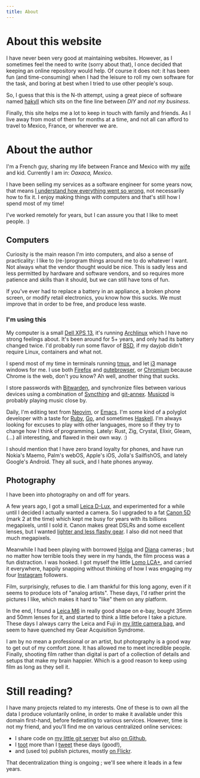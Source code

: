 ```yaml
---
title: About
---
```


# About this website

I have never been very good at maintaining websites.  However, as I
sometimes feel the need to write (sorry about that), I once decided that
keeping an online repository would help.  Of course it does not: it has
been fun (and time-consuming) when I had the leisure to roll my own
software for the task, and boring at best when I tried to use other
people's soup.

So, I guess that this is the N-th attempt, using a great piece of
software named [hakyll][hakyll] which sits on the fine line between
*DIY* and *not my business*.

Finally, this site helps me a lot to keep in touch with family and
friends. As I live away from most of them for months at a time, and not
all can afford to travel to Mexico, France, or wherever we are.

# About the author

I'm a French guy, sharing my life between France and Mexico with my
[wife][karina] and kid. Currently I am in: _Oaxaca, Mexico_.

I have been selling my services as a software engineer for some years
now, that means [I understand how everything went so
wrong](https://xkcd.com/1760/), not necessarily how to fix it. I enjoy
making things with computers and that's still how I spend most of my
time!

I've worked remotely for years, but I can assure you that I like to meet
people. :)


## Computers

Curiosity is the main reason I'm into computers, and also a sense of
practicality: I like to (re-)program things around me to do whatever I
want. Not always what the vendor thought would be nice. This is sadly
less and less permitted by hardware and software vendors, and so
requires more patience and skills than it should, but we can still have
tons of fun.

If you've ever had to replace a battery in an appliance, a broken phone
screen, or modify retail electronics, you know how this sucks. We must
improve that in order to be free, and produce less waste.

### I'm using this

My computer is a small [Dell XPS 13][xps13], it's running
[Archlinux][archlinux] which I have no strong feelings about. It's been
around for 5+ years, and only had its battery changed twice. I'd
probably run some flavor of [BSD][freebsd], if my dayjob didn't require
Linux, containers and what not.

I spend most of my time in terminals running [tmux][tmux], and let
[i3][i3] manage windows for me. I use both [Firefox][firefox] and
[qutebrowser][qutebrowser], or [Chromium][chromium] because Chrome is the
web, don't you know? Ah well, another thing that sucks.

I store passwords with [Bitwarden][bitwarden], and synchronize files
between various devices using a combination of [Syncthing][syncthing]
and [git-annex][gitannex]. [Musicpd][mpd] is probably playing music
close by.

Daily, I'm editing text from [Neovim][nvim], or [Emacs][emacs]. I'm some
kind of a polyglot developer with a taste for [Ruby][ruby],
[Go][golang], and sometimes [Haskell][haskell]. I'm always looking for
excuses to play with other languages, more so if they try to change how
I think of programming. Lately: Rust, Zig, Crystal, Elixir, Gleam, (...)
all interesting, and flawed in their own way. :)

I should mention that I have zero brand loyalty for phones, and have
run Nokia's Maemo, Palm's webOS, Apple's iOS, Jolla's SailfishOS, and
lately Google's Android. They all suck, and I hate phones anyway.

[xps13]: https://wiki.archlinux.org/index.php/Dell_XPS_13_(9360)
[keepass]: https://www.keepassx.org/
[bitwarden]: https://bitwarden.com/
[gitannex]: https://git-annex.branchable.com/
[tmux]: https://tmux.github.io/
[firefox]: https://www.mozilla.org/firefox
[chromium]: https://www.chromium.org/
[qutebrowser]: https://qutebrowser.org/
[nvim]: https://neovim.io/
[emacs]: https://www.gnu.org/software/emacs/
[atom]: https://atom.io/
[ruby]: https://www.ruby-lang.org/
[golang]: https://golang.org/
[haskell]: https://haskell.org/
[freebsd]: http://freebsd.org/
[archlinux]: http://archlinux.org/
[i3]: https://i3wm.org/
[syncthing]: https://syncthing.net/
[mpd]: https://www.musicpd.org/

## Photography

I have been into photography on and off for years.

A few years ago, I got a small [Leica D-Lux][dlux], and experimented
for a while until I decided I actually wanted a camera. So I upgraded
to a fat [Canon 5D][5d] (mark 2 at the time) which kept me busy for
years with its billions megapixels, until I sold it. Canon makes great
DSLRs and some excellent lenses, but I wanted [lighter and less flashy
gear][xt1]. I also did not need that much megapixels.

Meanwhile I had been playing with borrowed [Holga][holga] and
[Diana][diana] cameras ; but no matter how terrible tools they were in
my hands, the film process was a fun distraction. I was hooked. I got
myself the little [Lomo LCA+][lomo], and carried it everywhere, happily
snapping without thinking of how I was engaging my four
[Instagram][instagram] followers.

Film, surprisingly, refuses to die. I am thankful for this long agony,
even if it seems to produce lots of "analog artists". These days, I'd
rather print the pictures I like, which makes it hard to "like" them on
any platform.

In the end, I found a [Leica M6][m6] in really good shape on e-bay,
bought 35mm and 50mm lenses for it, and started to think a little
before I take a picture. These days I always carry the Leica and Fuji
in [my little camera bag][onabags], and seem to have quenched my Gear
Acquisition Syndrome.

I am by no mean a professional or an artist, but photography is a good
way to get out of my comfort zone. It has allowed me to meet incredible
people. Finally, shooting film rather than digital is part of a
collection of details and setups that make my brain happier. Which is a
good reason to keep using film as long as they sell it.

[onabags]: https://www.onabags.com/
[dlux]: https://en.wikipedia.org/wiki/Panasonic_Lumix_DMC-LX3#Leica_D-Lux_4
[5d]: https://en.wikipedia.org/wiki/Canon_EOS_5D_Mark_II
[holga]: http://microsites.lomography.com/holga/
[diana]: http://microsites.lomography.com/diana/
[lomo]: http://microsites.lomography.com/lca+/
[m6]: http://camerapedia.wikia.com/wiki/Leica_M6
[xt1]: http://www.kenrockwell.com/fuji/x-t1.htm

# Still reading?

I have many projects related to my interests. One of these is to
own all the data I produce voluntarily online, in order to make it
available under this domain first-hand, before federating to various
services. However, time is not my friend, and you'll find me on various
centralized online services:

 * I share code on [my little git server][gitea] but also [on Github][github],
 * I [toot][fediverse] more than I [tweet][twitter] these days (good!),
 * and (used to) publish pictures, mostly [on Flickr][flickr].

That decentralization thing is ongoing ; we'll see where it leads in a
few years.

[gitea]: https://git.cypr.io/
[fediverse]: https://mastodon.social/@oz
[twitter]: https://twitter.com/tleican
[flickr]: https://flickr.com/photos/ephoz
[instagram]: https://www.instagram.com/ephoz/
[github]: https://github.com/oz
[hakyll]: http://jaspervdj.be/hakyll/
[karina]: https://karina.gd
